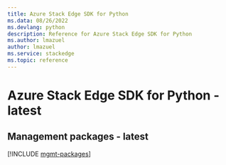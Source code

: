 ```yaml
---
title: Azure Stack Edge SDK for Python
ms.data: 08/26/2022
ms.devlang: python
description: Reference for Azure Stack Edge SDK for Python
ms.author: lmazuel
author: lmazuel
ms.service: stackedge
ms.topic: reference
---
```

# Azure Stack Edge SDK for Python - latest

## Management packages - latest
[!INCLUDE [mgmt-packages](stack-edge-mgmt-index.md)]